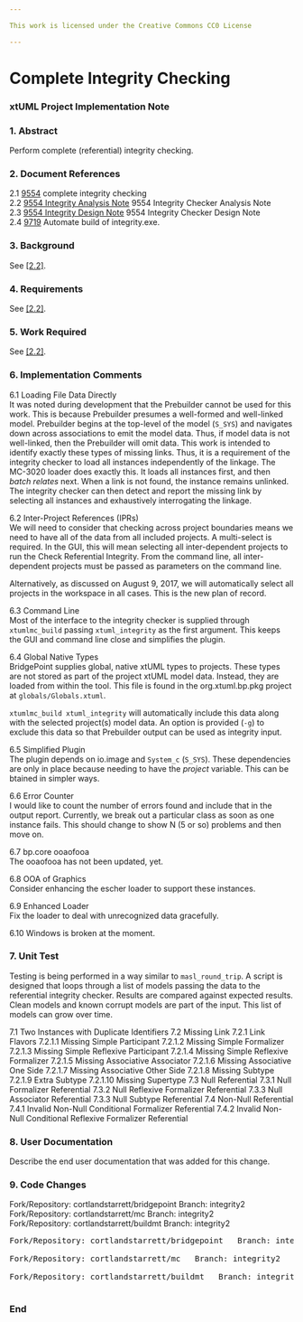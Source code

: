 ```yaml
---

This work is licensed under the Creative Commons CC0 License

---
```


# Complete Integrity Checking
### xtUML Project Implementation Note

### 1. Abstract

Perform complete (referential) integrity checking.

### 2. Document References

<a id="2.1"></a>2.1 [9554](https://support.onefact.net/issues/9554) complete integrity checking  
<a id="2.2"></a>2.2 [9554 Integrity Analysis Note](9554_integrity_ant.md) 9554 Integrity Checker Analysis Note  
<a id="2.3"></a>2.3 [9554 Integrity Design Note](9554_integrity_dnt.md) 9554 Integrity Checker Design Note  
<a id="2.4"></a>2.4 [9719](https://support.onefact.net/issues/9719) Automate build of integrity.exe.  

### 3. Background

See [[2.2]](#2.2).  

### 4. Requirements

See [[2.2]](#2.2).  

### 5. Work Required

See [[2.2]](#2.2).  

### 6. Implementation Comments

6.1 Loading File Data Directly  
It was noted during development that the Prebuilder cannot be used
for this work.  This is because Prebuilder presumes a well-formed
and well-linked model.  Prebuilder begins at the top-level of the
model (`S_SYS`) and navigates down across associations to emit the
model data.  Thus, if model data is not well-linked, then the Prebuilder
will omit data.  This work is intended to identify exactly these
types of missing links.  Thus, it is a requirement of the integrity
checker to load all instances independently of the linkage.  The
MC-3020 loader does exactly this.  It loads all instances first, and
then _batch relates_ next.  When a link is not found, the instance
remains unlinked.  The integrity checker can then detect and report
the missing link by selecting all instances and exhaustively interrogating
the linkage.

6.2 Inter-Project References (IPRs)  
We will need to consider that checking across project boundaries
means we need to have all of the data from all included projects.
A multi-select is required.  In the GUI, this will mean selecting
all inter-dependent projects to run the Check Referential Integrity.
From the command line, all inter-dependent projects must be passed
as parameters on the command line.

Alternatively, as discussed on August 9, 2017, we will automatically
select all projects in the workspace in all cases.  This is the
new plan of record.

6.3 Command Line  
Most of the interface to the integrity checker is supplied through
`xtumlmc_build` passing `xtuml_integrity` as the first argument.
This keeps the GUI and command line close and simplifies the plugin.

6.4 Global Native Types  
BridgePoint supplies global, native xtUML types to projects.  These types
are not stored as part of the project xtUML model data.  Instead, they
are loaded from within the tool.  This file is found in the org.xtuml.bp.pkg
project at `globals/Globals.xtuml`.

`xtumlmc_build xtuml_integrity` will automatically include this data along
with the selected project(s) model data.  An option is provided (`-g`) to
exclude this data so that Prebuilder output can be used as integrity input.

6.5 Simplified Plugin  
The plugin depends on io.image and `System_c` (`S_SYS`).  These dependencies
are only in place because needing to have the _project_ variable.  This
can be btained in simpler ways.

6.6 Error Counter  
I would like to count the number of errors found and include that in the
output report.  Currently, we break out a particular class as soon as one
instance fails.  This should change to show N (5 or so) problems and then
move on.

6.7 bp.core ooaofooa  
The ooaofooa has not been updated, yet.

6.8 OOA of Graphics  
Consider enhancing the escher loader to support these instances.

6.9 Enhanced Loader  
Fix the loader to deal with unrecognized data gracefully.  

6.10 Windows is broken at the moment.  

### 7. Unit Test

Testing is being performed in a way similar to `masl_round_trip`.
A script is designed that loops through a list of models passing the
data to the referential integrity checker.  Results are compared
against expected results.  Clean models and known corrupt models
are part of the input.  This list of models can grow over time.

7.1 Two Instances with Duplicate Identifiers
7.2 Missing Link
7.2.1 Link Flavors
7.2.1.1 Missing Simple Participant
7.2.1.2 Missing Simple Formalizer
7.2.1.3 Missing Simple Reflexive Participant
7.2.1.4 Missing Simple Reflexive Formalizer
7.2.1.5 Missing Associative Associator
7.2.1.6 Missing Associative One Side
7.2.1.7 Missing Associative Other Side
7.2.1.8 Missing Subtype
7.2.1.9 Extra Subtype
7.2.1.10 Missing Supertype
7.3 Null Referential
7.3.1 Null Formalizer Referential
7.3.2 Null Reflexive Formalizer Referential
7.3.3 Null Associator Referential
7.3.3 Null Subtype Referential
7.4 Non-Null Referential
7.4.1 Invalid Non-Null Conditional Formalizer Referential
7.4.2 Invalid Non-Null Conditional Reflexive Formalizer Referential

### 8. User Documentation

Describe the end user documentation that was added for this change. 

### 9. Code Changes

Fork/Repository: cortlandstarrett/bridgepoint   Branch: integrity2  
Fork/Repository: cortlandstarrett/mc   Branch: integrity2  
Fork/Repository: cortlandstarrett/buildmt   Branch: integrity2  

<pre>
Fork/Repository: cortlandstarrett/bridgepoint   Branch: integrity2

Fork/Repository: cortlandstarrett/mc   Branch: integrity2

Fork/Repository: cortlandstarrett/buildmt   Branch: integrity2

</pre>

### End

